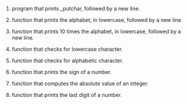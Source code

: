 1. program that prints _putchar, followed by a new line.

2. function that prints the alphabet, in lowercase, followed by a new line

3. function that prints 10 times the alphabet, in lowercase, followed by a new line.

4. function that checks for lowercase character.

5. function that checks for alphabetic character.

6. function that prints the sign of a number.

7. function that computes the absolute value of an integer.

8. function that prints the last digit of a number.
